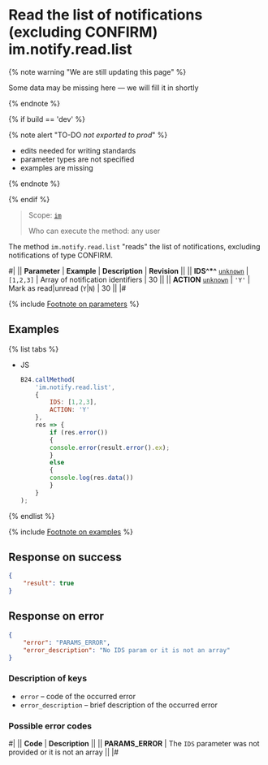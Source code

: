 # Read the list of notifications (excluding CONFIRM) im.notify.read.list

{% note warning "We are still updating this page" %}

Some data may be missing here — we will fill it in shortly

{% endnote %}

{% if build == 'dev' %}

{% note alert "TO-DO _not exported to prod_" %}

- edits needed for writing standards
- parameter types are not specified
- examples are missing

{% endnote %}

{% endif %}

> Scope: [`im`](../../scopes/permissions.md)
>
> Who can execute the method: any user

The method `im.notify.read.list` "reads" the list of notifications, excluding notifications of type CONFIRM.

#|
|| **Parameter** | **Example** | **Description** | **Revision** ||
|| **IDS^*^**
[`unknown`](../../data-types.md) | `[1,2,3]` | Array of notification identifiers | 30 ||
|| **ACTION**
[`unknown`](../../data-types.md) | `'Y'` | Mark as read|unread (`Y`\|`N`) | 30 ||
|#

{% include [Footnote on parameters](../../../_includes/required.md) %}

## Examples

{% list tabs %}

- JS

    ```js
    B24.callMethod(
        'im.notify.read.list',
        {
            IDS: [1,2,3],
            ACTION: 'Y'
        },
        res => {
            if (res.error())
            {
            console.error(result.error().ex);
            }
            else
            {
            console.log(res.data())
            }
        }
    );
    ```

{% endlist %}

{% include [Footnote on examples](../../../_includes/examples.md) %}

## Response on success

```json
{
    "result": true
}        
```

## Response on error

```json
{
    "error": "PARAMS_ERROR",
    "error_description": "No IDS param or it is not an array"
}
```

### Description of keys

- `error` – code of the occurred error
- `error_description` – brief description of the occurred error

### Possible error codes

#|
|| **Code** | **Description** ||
|| **PARAMS_ERROR** | The `IDS` parameter was not provided or it is not an array ||
|#